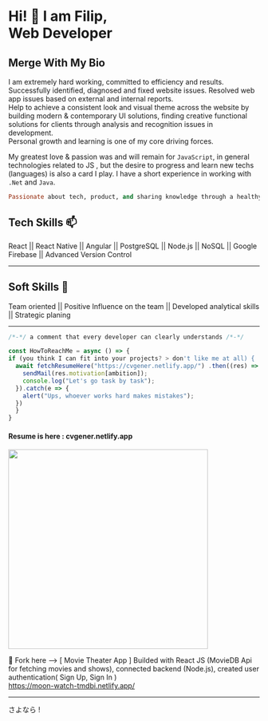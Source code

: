 # Hi! 👋 I am Filip, <br/> Web Developer 

## Merge With My Bio 

I am extremely hard working, committed to efficiency and results. Successfully identified, diagnosed and fixed website issues. Resolved web app issues based on external and internal reports. <br/> Help to achieve a consistent look and visual theme across the website by building modern & contemporary UI solutions, finding creative functional solutions for clients through analysis and recognition issues in development. 
<br/> Personal growth and learning is one of my core driving forces. 

My greatest love & passion was and will remain for  ```JavaScript```, in general technologies related to JS , but the desire to progress and learn new techs (languages) is also a card I play. I have a short experience in working with ```.Net``` and ```Java```.

```ruby
Passionate about tech, product, and sharing knowledge through a healthy and instructive form of community.
```

## Tech Skills 📫 

React || React Native || Angular || PostgreSQL || Node.js || NoSQL || Google Firebase || Advanced Version Control
<hr>

## Soft Skills 🌱

Team oriented || Positive Influence on the team || Developed analytical skills || Strategic planing
<hr>

```javascript
/*-*/ a comment that every developer can clearly understands /*-*/

const HowToReachMe = async () => {
if (you think I can fit into your projects? > don't like me at all) {
  await fetchResumeHere("https://cvgener.netlify.app/") .then((res) => {
    sendMail(res.motivation[ambition]);
    console.log("Let's go task by task");
  }).catch(e => {
    alert("Ups, whoever works hard makes mistakes");
  })
  }
} 
```

#### Resume is here : cvgener.netlify.app

<img src="https://github-readme-stats.vercel.app/api?username=laststonedjs&show_icons=true&theme=ADD_THEME_HERE" width="400">

🔭 Fork here --> [ Movie Theater App ] Builded with React JS (MovieDB Api for fetching movies and shows), connected backend (Node.js), created user authentication( Sign Up, Sign In ) <br/>
https://moon-watch-tmdbi.netlify.app/

<hr>

さよなら !
